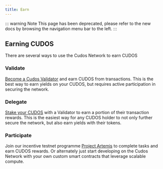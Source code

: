 ```yaml
---
title: Earn
---
```


::: warning Note
This page has been deprecated, please refer to the new docs by browsing the navigation menu bar to the left.
:::

## Earning CUDOS

There are several ways to use the Cudos Network to earn CUDOS

### Validate

[Become a Cudos Validator](/build/validator.html) and earn CUDOS from transactions. This is the best way to earn yields on your CUDOS, but requires active participation in securing the network.

### Delegate

[Stake your CUDOS](/earn/staking.html#validator-rewards) with a Validator to earn a portion of their transaction rewards. This is the easiest way for any CUDOS holder to not only further secure the network, but also earn yields with their tokens.

### Participate

Join our incentive testnet programme [Project Artemis](/earn/incentives.html) to complete tasks and earn CUDOS rewards. Or alternately just start developing on the Cudos Network with your own custom smart contracts that leverage scalable compute.
